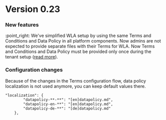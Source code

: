 # Version 0.23

### New features

:point\_right: We've simplified WLA setup by using the same Terms and Conditions and Data Policy in all platform components. Now admins are not expected to provide separate files with their Terms for WLA. Now Terms and Conditions and Data Policy must be provided only once during the tenant setup ([read more](https://teos-docs.coreledger.net/v/white-label-management-tool/admin-user-guide/teos-platform-preparation)). &#x20;

### Configuration changes

Because of the changes in the Terms configuration flow, data policy localization is not used anymore, you can keep default values there.

```
"localization": {
		"datapolicy-**-**": "[en]datapolicy.md",
		"datapolicy-en-**": "[en]datapolicy.md",
		"datapolicy-de-**": "[de]datapolicy.md"
	},
```

